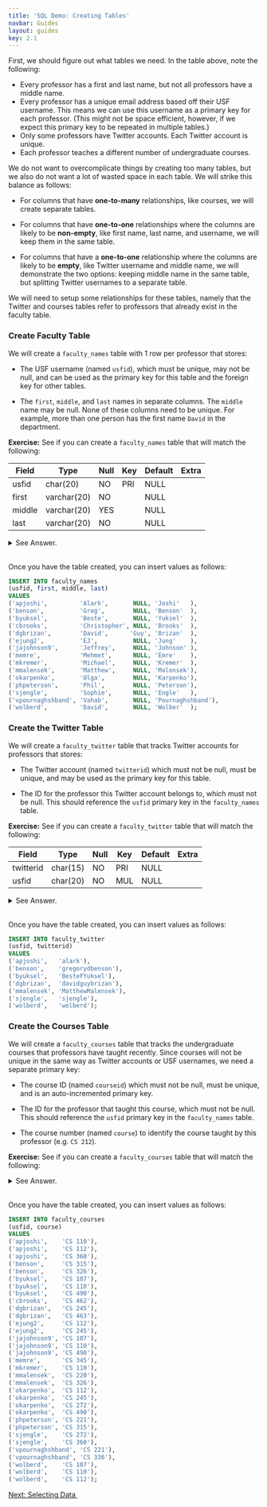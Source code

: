 ```yaml
---
title: 'SQL Demo: Creating Tables'
navbar: Guides
layout: guides
key: 2.1
---
```


<style>
table {
  width: auto !important;
}

.content figure {
  text-align: unset;
}
</style>

First, we should figure out what tables we need. In the table above, note the following:

  - Every professor has a first and last name, but not all professors have a middle name.
  - Every professor has a unique email address based off their USF username. This means we can use this username as a primary key for each professor. (This might not be space efficient, however, if we expect this primary key to be repeated in multiple tables.)
  - Only some professors have Twitter accounts. Each Twitter account is unique.
  - Each professor teaches a different number of undergraduate courses.

We do not want to overcomplicate things by creating too many tables, but we also do not want a lot of wasted space in each table. We will strike this balance as follows:

  - For columns that have **one-to-many** relationships, like courses, we will create separate tables.

  - For columns that have **one-to-one** relationships where the columns are likely to be **non-empty**, like first name, last name, and username, we will keep them in the same table.

  - For columns that have a **one-to-one** relationship where the columns are likely to be **empty**, like Twitter username and middle name, we will demonstrate the two options: keeping middle name in the same table, but splitting Twitter usernames to a separate table.

We will need to setup some relationships for these tables, namely that the Twitter and courses tables refer to professors that already exist in the faculty table.

### Create Faculty Table

We will create a `faculty_names` table with 1 row per professor that stores:

  - The USF username (named `usfid`), which must be unique, may not be null, and can be used as the primary key for this table and the foreign key for other tables.

  - The `first`, `middle`, and `last` names in separate columns. The `middle` name may be null. None of these columns need to be unique. For example, more than one person has the first name `David` in the department.

**Exercise:** See if you can create a `faculty_names` table that will match the following:

| Field  | Type        | Null | Key | Default | Extra |
|--------|-------------|------|-----|---------|-------|
| usfid  | char(20)    | NO   | PRI | NULL    |       |
| first  | varchar(20) | NO   |     | NULL    |       |
| middle | varchar(20) | YES  |     | NULL    |       |
| last   | varchar(20) | NO   |     | NULL    |       |

<details>
<summary>See Answer.</summary>

{% highlight sql %}
CREATE TABLE faculty_names (
  usfid   CHAR(20)    NOT NULL PRIMARY KEY,
  first   VARCHAR(20) NOT NULL,
  middle  VARCHAR(20),
  last    VARCHAR(20) NOT NULL
);
{% endhighlight %}

</details><br/>

Once you have the table created, you can insert values as follows:

```sql
INSERT INTO faculty_names
(usfid, first, middle, last)
VALUES
('apjoshi',         'Alark',       NULL, 'Joshi'   ),
('benson',          'Greg',        NULL, 'Benson'  ),
('byuksel',         'Beste',       NULL, 'Yuksel'  ),
('cbrooks',         'Christopher', NULL, 'Brooks'  ),
('dgbrizan',        'David',      'Guy', 'Brizan'  ),
('ejung2',          'EJ',          NULL, 'Jung'    ),
('jajohnson9',      'Jeffrey',     NULL, 'Johnson' ),
('memre',           'Mehmet',      NULL, 'Emre'    ),
('mkremer',         'Michael',     NULL, 'Kremer'  ),
('mmalensek',       'Matthew',     NULL, 'Malensek'),
('okarpenko',       'Olga',        NULL, 'Karpenko'),
('phpeterson',      'Phil',        NULL, 'Peterson'),
('sjengle',         'Sophie',      NULL, 'Engle'   ),
('vpournaghshband', 'Vahab',       NULL, 'Pournaghshband'),
('wolberd',         'David',       NULL, 'Wolber'  );
```

### Create the Twitter Table

We will create a `faculty_twitter` table that tracks Twitter accounts for professors that stores:

  - The Twitter account (named `twitterid`) which must not be null, must be unique, and may be used as the primary key for this table.

  - The ID for the professor this Twitter account belongs to, which must not be null. This should reference the `usfid` primary key in the `faculty_names` table.

**Exercise:** See if you can create a `faculty_twitter` table that will match the following:

| Field     | Type     | Null | Key | Default | Extra |
|-----------|----------|------|-----|---------|-------|
| twitterid | char(15) | NO   | PRI | NULL    |       |
| usfid     | char(20) | NO   | MUL | NULL    |       |

<details>
<summary>See Answer.</summary>

{% highlight sql %}
CREATE TABLE faculty_twitter (
  twitterid   CHAR(15) NOT NULL PRIMARY KEY,
  usfid       CHAR(20) NOT NULL,
  FOREIGN KEY (usfid)
  REFERENCES  faculty_names (usfid)
);
{% endhighlight %}

</details><br/>

Once you have the table created, you can insert values as follows:

```sql
INSERT INTO faculty_twitter
(usfid, twitterid)
VALUES
('apjoshi',   'alark'),
('benson',    'gregorydbenson'),
('byuksel',   'BesteFYuksel'),
('dgbrizan',  'davidguybrizan'),
('mmalensek', 'MatthewMalensek'),
('sjengle',   'sjengle'),
('wolberd',   'wolberd');
```

### Create the Courses Table

We will create a `faculty_courses` table that tracks the undergraduate courses that professors have taught recently. Since courses will not be unique in the same way as Twitter accounts or USF usernames, we need a separate primary key:

  - The course ID (named `courseid`) which must not be null, must be unique, and is an auto-incremented primary key.

  - The ID for the professor that taught this course, which must not be null. This should reference the `usfid` primary key in the `faculty_names` table.

  - The course number (named `course`) to identify the course taught by this professor (e.g. `CS 212`).

**Exercise:** See if you can create a `faculty_courses` table that will match the following:

<details>
<summary>See Answer.</summary>

{% highlight sql %}
CREATE TABLE faculty_courses (
  courseid INTEGER NOT NULL AUTO_INCREMENT PRIMARY KEY,
  usfid    CHAR(20) NOT NULL,
  course   CHAR(10) NOT NULL,
  FOREIGN KEY (usfid)
  REFERENCES  faculty_names (usfid)
);
{% endhighlight %}

</details><br/>

Once you have the table created, you can insert values as follows:

```sql
INSERT INTO faculty_courses
(usfid, course)
VALUES
('apjoshi',    'CS 110'),
('apjoshi',    'CS 112'),
('apjoshi',    'CS 360'),
('benson',     'CS 315'),
('benson',     'CS 326'),
('byuksel',    'CS 107'),
('byuksel',    'CS 110'),
('byuksel',    'CS 490'),
('cbrooks',    'CS 462'),
('dgbrizan',   'CS 245'),
('dgbrizan',   'CS 463'),
('ejung2',     'CS 112'),
('ejung2',     'CS 245'),
('jajohnson9', 'CS 107'),
('jajohnson9', 'CS 110'),
('jajohnson9', 'CS 490'),
('memre',      'CS 345'),
('mkremer',    'CS 110'),
('mmalensek',  'CS 220'),
('mmalensek',  'CS 326'),
('okarpenko',  'CS 112'),
('okarpenko',  'CS 245'),
('okarpenko',  'CS 272'),
('okarpenko',  'CS 490'),
('phpeterson', 'CS 221'),
('phpeterson', 'CS 315'),
('sjengle',    'CS 272'),
('sjengle',    'CS 360'),
('vpournaghshband', 'CS 221'),
('vpournaghshband', 'CS 336'),
('wolberd',    'CS 107'),
('wolberd',    'CS 110'),
('wolberd',    'CS 112');
```

<a href="sql-demo-selecting.html" class="button is-primary"><span>Next: Selecting Data</span>&nbsp;<i class="fas fa-arrow-alt-right"></i></a>
